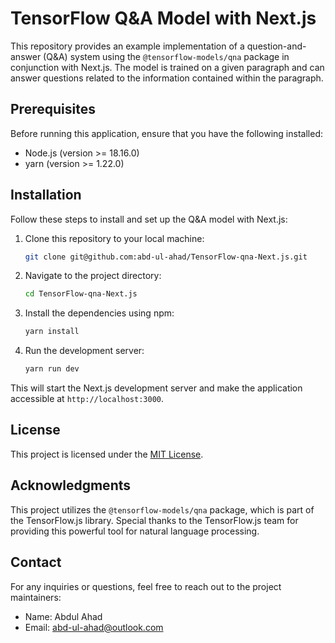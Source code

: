 # TensorFlow Q&A Model with Next.js

This repository provides an example implementation of a question-and-answer (Q&A) system using the `@tensorflow-models/qna` package in conjunction with Next.js. The model is trained on a given paragraph and can answer questions related to the information contained within the paragraph.

## Prerequisites

Before running this application, ensure that you have the following installed:

- Node.js (version >= 18.16.0)
- yarn (version >= 1.22.0)

## Installation

Follow these steps to install and set up the Q&A model with Next.js:

1. Clone this repository to your local machine:

   ```bash
   git clone git@github.com:abd-ul-ahad/TensorFlow-qna-Next.js.git
   ```

2. Navigate to the project directory:

   ```bash
   cd TensorFlow-qna-Next.js
   ```

3. Install the dependencies using npm:

   ```bash
   yarn install
   ```

4. Run the development server:

   ```bash
   yarn run dev
   ```

This will start the Next.js development server and make the application accessible at `http://localhost:3000`.

## License

This project is licensed under the [MIT License](https://github.com/abd-ul-ahad/TensorFlow-qna-Next.js/blob/master/License).

## Acknowledgments

This project utilizes the `@tensorflow-models/qna` package, which is part of the TensorFlow.js library. Special thanks to the TensorFlow.js team for providing this powerful tool for natural language processing.

## Contact

For any inquiries or questions, feel free to reach out to the project maintainers:

- Name: Abdul Ahad
- Email: abd-ul-ahad@outlook.com